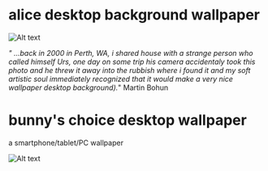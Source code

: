 # alice desktop background wallpaper

![Alt text](https://raw.github.com/mbohun/gfx/master/alice/alice_1366x768-thumbnail-shadowsoft.png "desktop wallpaper")

_" ...back in 2000 in Perth, WA, i shared house with a strange person who called himself Urs, one day on some trip his camera accidentaly took this photo and he threw it away into the rubbish where i found it and my soft artistic soul immediately recognized that it would make a very nice wallpaper desktop background)._" Martin Bohun

# bunny's choice desktop wallpaper
a smartphone/tablet/PC wallpaper

![Alt text](https://raw.github.com/mbohun/gfx/master/bunnys-choice/device-2013-06-28-163414s-softshadow.png "smartphone wallpaper example")
